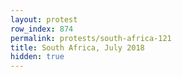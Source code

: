 ```yaml
---
layout: protest
row_index: 874
permalink: protests/south-africa-121
title: South Africa, July 2018
hidden: true
---
```

